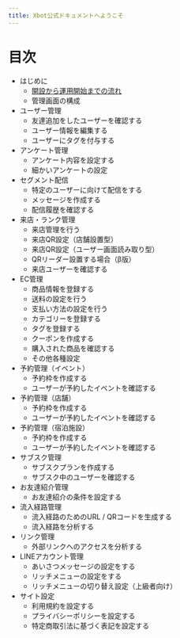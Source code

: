 ```yaml
---
title: Xbot公式ドキュメントへようこそ
---
```

# 目次

- はじめに
  - [開設から運用開始までの流れ](start/to-end.md)
  - 管理画面の構成
- ユーザー管理
  - 友達追加をしたユーザーを確認する
  - ユーザー情報を編集する
  - ユーザーにタグを付与する
- アンケート管理
  - アンケート内容を設定する
  - 細かいアンケートの設定
- セグメント配信
  - 特定のユーザーに向けて配信をする
  - メッセージを作成する
  - 配信履歴を確認する
- 来店・ランク管理
  - 来店管理を行う
  - 来店QR設定（店舗設置型）
  - 来店QR設定（ユーザー画面読み取り型）
  - QRリーダー設置する場合（β版）
  - 来店ユーザーを確認する
- EC管理
  - 商品情報を登録する
  - 送料の設定を行う
  - 支払い方法の設定を行う
  - カテゴリーを登録する
  - タグを登録する
  - クーポンを作成する
  - 購入された商品を確認する
  - その他各種設定
- 予約管理（イベント）
  - 予約枠を作成する
  - ユーザーが予約したイベントを確認する
- 予約管理（店舗）
  - 予約枠を作成する
  - ユーザーが予約したイベントを確認する
- 予約管理（宿泊施設）
  - 予約枠を作成する
  - ユーザーが予約したイベントを確認する
- サブスク管理
  - サブスクプランを作成する
  - サブスク中のユーザーを確認する
- お友達紹介管理
  - お友達紹介の条件を設定する
- 流入経路管理
  - 流入経路のためのURL / QRコードを生成する
  - 流入経路を分析する
- リンク管理
  - 外部リンクへのアクセスを分析する
- LINEアカウント管理
  - あいさつメッセージの設定をする
  - リッチメニューの設定をする
  - リッチメニューの切り替え設定（上級者向け）
- サイト設定
  - 利用規約を設定する
  - プライバシーポリシーを設定する
  - 特定商取引法に基づく表記を設定する